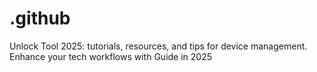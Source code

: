 # .github
Unlock Tool 2025: tutorials, resources, and tips for device management. Enhance your tech workflows with Guide in 2025
